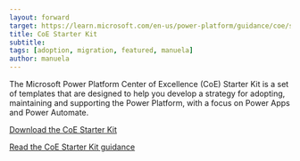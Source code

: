 ```yaml
---
layout: forward
target: https://learn.microsoft.com/en-us/power-platform/guidance/coe/starter-kit
title: CoE Starter Kit
subtitle: 
tags: [adoption, migration, featured, manuela]
author: manuela
---
```

The Microsoft Power Platform Center of Excellence (CoE) Starter Kit is a set of templates that are designed to help you develop a strategy for adopting, maintaining and supporting the Power Platform, with a focus on Power Apps and Power Automate.

[Download the CoE Starter Kit](https://github.com/microsoft/coe-starter-kit)

[Read the CoE Starter Kit guidance](https://learn.microsoft.com/en-us/power-platform/guidance/coe/starter-kit)
